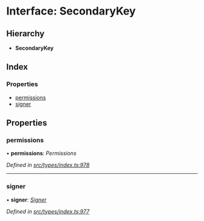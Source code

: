 # Interface: SecondaryKey

## Hierarchy

* **SecondaryKey**

## Index

### Properties

* [permissions](secondarykey.md#permissions)
* [signer](secondarykey.md#signer)

## Properties

###  permissions

• **permissions**: *Permissions*

*Defined in [src/types/index.ts:978](https://github.com/PolymathNetwork/polymesh-sdk/blob/959efb76/src/types/index.ts#L978)*

___

###  signer

• **signer**: *[Signer](../globals.md#signer)*

*Defined in [src/types/index.ts:977](https://github.com/PolymathNetwork/polymesh-sdk/blob/959efb76/src/types/index.ts#L977)*
